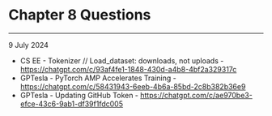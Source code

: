 
# Chapter 8 Questions
---
9 July 2024
- CS EE - Tokenizer // Load_dataset: downloads, not uploads - https://chatgpt.com/c/93af4fe1-1848-430d-a4b8-4bf2a329317c
- GPTesla - PyTorch AMP Accelerates Training - https://chatgpt.com/c/58431943-6eeb-4b6a-85bd-2c8b382b36e9 
- GPTesla - Updating GitHub Token - https://chatgpt.com/c/ae970be3-efce-43c6-9ab1-df39f1fdc005
